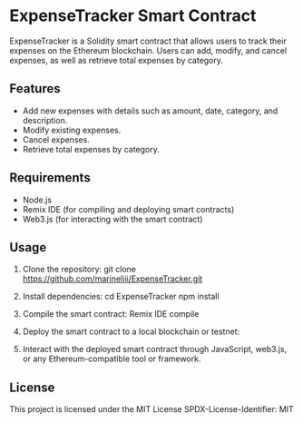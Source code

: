 # ExpenseTracker Smart Contract

ExpenseTracker is a Solidity smart contract that allows users to track their expenses on the Ethereum blockchain. Users can add, modify, and cancel expenses,
 as well as retrieve total expenses by category.

## Features

- Add new expenses with details such as amount, date, category, and description.
- Modify existing expenses.
- Cancel expenses.
- Retrieve total expenses by category.

## Requirements

- Node.js
- Remix IDE (for compiling and deploying smart contracts)
- Web3.js (for interacting with the smart contract)

## Usage

1. Clone the repository:
git clone https://github.com/marineliii/ExpenseTracker.git


2. Install dependencies:
cd ExpenseTracker
npm install


3. Compile the smart contract:
Remix IDE compile


4. Deploy the smart contract to a local blockchain or testnet:



5. Interact with the deployed smart contract through JavaScript, web3.js, or any Ethereum-compatible tool or framework.

## License

This project is licensed under the MIT License
SPDX-License-Identifier: MIT


